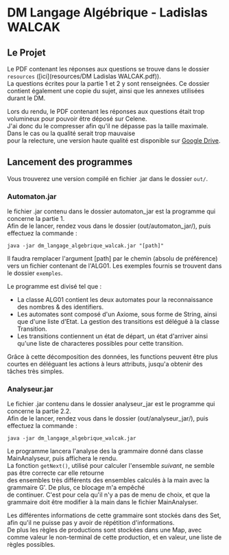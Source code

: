# DM Langage Algébrique - Ladislas WALCAK

## Le Projet
Le PDF contenant les réponses aux questions se trouve dans le dossier `resources` ([ici](resources/DM Ladislas WALCAK.pdf)).  
La questions écrites pour la partie 1 et 2 y sont renseignées. Ce dossier contient également une copie du sujet, ainsi que les annexes utilisées durant le DM.  

Lors du rendu, le PDF contenant les réponses aux questions était trop volumineux pour pouvoir être déposé sur Celene.  
J'ai donc du le compresser afin qu'il ne dépasse pas la taille maximale.  Dans le cas ou la qualité serait trop mauvaise  
pour la relecture, une version haute qualité est disponible sur [Google Drive](https://drive.google.com/open?id=1zDptI4tLGMjozxXZTGyiWi-3SzhPv4ND).  

## Lancement des programmes
Vous trouverez une version compilé en fichier .jar dans le dossier `out/`.  

### Automaton.jar
le fichier .jar contenu dans le dossier automaton_jar est la programme qui concerne la partie 1.  
Afin de le lancer, rendez vous dans le dossier (out/automaton_jar/), puis effectuez la commande :  

`java -jar dm_langage_algebrique_walcak.jar "[path]" `  

Il faudra remplacer l'argument [path] par le chemin (absolu de préférence) vers un fichier contenant de l'ALG01.  Les exemples fournis se trouvent dans le dossier `exemples`.  
 
Le programme est divisé tel que :
 - La classe ALG01 contient les deux automates pour la reconnaissance des nombres & des identifiers.  
 - Les automates sont composé d'un Axiome, sous forme de String, ainsi que d'une liste d'Etat. La gestion des transitions est délégué à la classe Transition.  
 - Les transitions contiennent un état de départ, un état d'arriver ainsi qu'une liste de characteres possibles pour cette transition.  
 
Grâce à cette décomposition des données, les functions peuvent être plus courtes en déléguant les actions à leurs attributs, jusqu'a obtenir des tâches très simples.

### Analyseur.jar
Le fichier .jar contenu dans le dossier analyseur_jar est le programme qui concerne la partie 2.2.  
Afin de le lancer, rendez vous dans le dossier (out/analyseur_jar/), puis effectuez la commande :  

`java -jar dm_langage_algebrique_walcak.jar`    

Le programme lancera l'analyse des la grammaire donné dans classe MainAnalyseur, puis affichera le rendu.  
La fonction `getNext()`, utilisé pour calculer l'ensemble *suivant*, ne semble pas être correcte car elle retourne  
des ensembles très différents des ensembles calculés à la main avec la grammaire G'. De plus, ce blocage m'a empêché  
de continuer. C'est pour cela qu'il n'y a pas de menu de choix, et que la grammaire doit être modifier à la main dans le fichier MainAnalyser.

Les différentes informations de cette grammaire sont stockés dans des Set, afin qu'il ne puisse pas y avoir de répétition d'informations.  
De plus les règles de productions sont stockées dans une Map, avec comme valeur le non-terminal de cette production, et en valeur, une liste de règles possibles.    
   